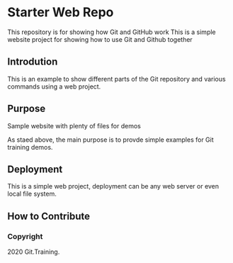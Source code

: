 # Starter Web Repo

This repository is for showing how Git and GitHub work
This is a simple website project for showing how to use Git and Github together

## Introdution

This is an example to show different parts of the Git repository and various commands using
a web project.
  
## Purpose

Sample website with plenty of files for demos

As staed above, the main purpose is to
provde simple examples for Git training demos.

## Deployment

This is a simple web project, deployment can be any web server
or even local file system.

## How to Contribute

### Copyright

2020 Git.Training.
